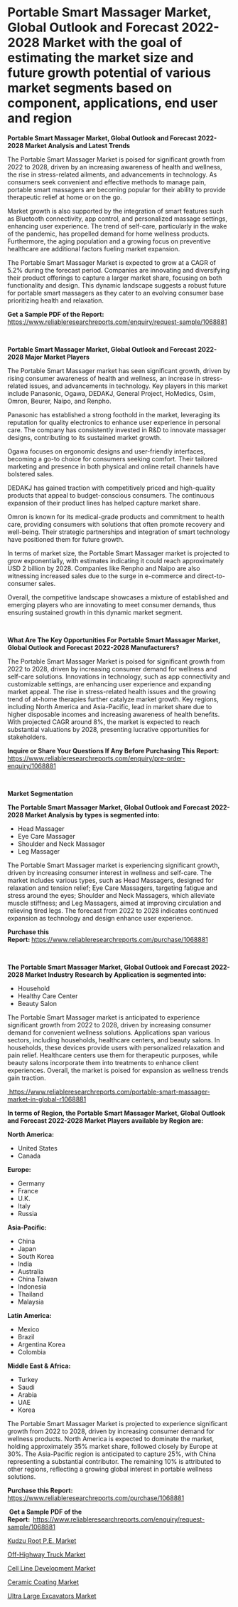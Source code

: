 <p><h1>Portable Smart Massager Market, Global Outlook and Forecast 2022-2028 Market with the goal of estimating the market size and future growth potential of various market segments based on component, applications, end user and region</h1></p><p><strong>Portable Smart Massager Market, Global Outlook and Forecast 2022-2028 Market Analysis and Latest Trends</strong></p>
<p><p>The Portable Smart Massager Market is poised for significant growth from 2022 to 2028, driven by an increasing awareness of health and wellness, the rise in stress-related ailments, and advancements in technology. As consumers seek convenient and effective methods to manage pain, portable smart massagers are becoming popular for their ability to provide therapeutic relief at home or on the go.</p><p>Market growth is also supported by the integration of smart features such as Bluetooth connectivity, app control, and personalized massage settings, enhancing user experience. The trend of self-care, particularly in the wake of the pandemic, has propelled demand for home wellness products. Furthermore, the aging population and a growing focus on preventive healthcare are additional factors fueling market expansion. </p><p>The Portable Smart Massager Market is expected to grow at a CAGR of 5.2% during the forecast period. Companies are innovating and diversifying their product offerings to capture a larger market share, focusing on both functionality and design. This dynamic landscape suggests a robust future for portable smart massagers as they cater to an evolving consumer base prioritizing health and relaxation.</p></p>
<p><strong>Get a Sample PDF of the Report:&nbsp;</strong> <a href="https://www.reliableresearchreports.com/enquiry/request-sample/1068881">https://www.reliableresearchreports.com/enquiry/request-sample/1068881</a></p>
<p>&nbsp;</p>
<p><strong>Portable Smart Massager Market, Global Outlook and Forecast 2022-2028 Major Market Players</strong></p>
<p><p>The Portable Smart Massager market has seen significant growth, driven by rising consumer awareness of health and wellness, an increase in stress-related issues, and advancements in technology. Key players in this market include Panasonic, Ogawa, DEDAKJ, General Project, HoMedics, Osim, Omron, Beurer, Naipo, and Renpho.</p><p>Panasonic has established a strong foothold in the market, leveraging its reputation for quality electronics to enhance user experience in personal care. The company has consistently invested in R&D to innovate massager designs, contributing to its sustained market growth.</p><p>Ogawa focuses on ergonomic designs and user-friendly interfaces, becoming a go-to choice for consumers seeking comfort. Their tailored marketing and presence in both physical and online retail channels have bolstered sales.</p><p>DEDAKJ has gained traction with competitively priced and high-quality products that appeal to budget-conscious consumers. The continuous expansion of their product lines has helped capture market share.</p><p>Omron is known for its medical-grade products and commitment to health care, providing consumers with solutions that often promote recovery and well-being. Their strategic partnerships and integration of smart technology have positioned them for future growth.</p><p>In terms of market size, the Portable Smart Massager market is projected to grow exponentially, with estimates indicating it could reach approximately USD 2 billion by 2028. Companies like Renpho and Naipo are also witnessing increased sales due to the surge in e-commerce and direct-to-consumer sales.</p><p>Overall, the competitive landscape showcases a mixture of established and emerging players who are innovating to meet consumer demands, thus ensuring sustained growth in this dynamic market segment.</p></p>
<p>&nbsp;</p>
<p><strong>What Are The Key Opportunities For Portable Smart Massager Market, Global Outlook and Forecast 2022-2028 Manufacturers?</strong></p>
<p><p>The Portable Smart Massager Market is poised for significant growth from 2022 to 2028, driven by increasing consumer demand for wellness and self-care solutions. Innovations in technology, such as app connectivity and customizable settings, are enhancing user experience and expanding market appeal. The rise in stress-related health issues and the growing trend of at-home therapies further catalyze market growth. Key regions, including North America and Asia-Pacific, lead in market share due to higher disposable incomes and increasing awareness of health benefits. With projected CAGR around 8%, the market is expected to reach substantial valuations by 2028, presenting lucrative opportunities for stakeholders.</p></p>
<p><strong>Inquire or Share Your Questions If Any Before Purchasing This Report:</strong> <a href="https://www.reliableresearchreports.com/enquiry/pre-order-enquiry/1068881">https://www.reliableresearchreports.com/enquiry/pre-order-enquiry/1068881</a></p>
<p>&nbsp;</p>
<p><strong>Market Segmentation</strong></p>
<p><strong>The Portable Smart Massager Market, Global Outlook and Forecast 2022-2028 Market Analysis by types is segmented into:</strong></p>
<p><ul><li>Head Massager</li><li>Eye Care Massager</li><li>Shoulder and Neck Massager</li><li>Leg Massager</li></ul></p>
<p><p>The Portable Smart Massager market is experiencing significant growth, driven by increasing consumer interest in wellness and self-care. The market includes various types, such as Head Massagers, designed for relaxation and tension relief; Eye Care Massagers, targeting fatigue and stress around the eyes; Shoulder and Neck Massagers, which alleviate muscle stiffness; and Leg Massagers, aimed at improving circulation and relieving tired legs. The forecast from 2022 to 2028 indicates continued expansion as technology and design enhance user experience.</p></p>
<p><strong>Purchase this Report:&nbsp;</strong><a href="https://www.reliableresearchreports.com/purchase/1068881">https://www.reliableresearchreports.com/purchase/1068881</a></p>
<p>&nbsp;</p>
<p><strong>The Portable Smart Massager Market, Global Outlook and Forecast 2022-2028 Market Industry Research by Application is segmented into:</strong></p>
<p><ul><li>Household</li><li>Healthy Care Center</li><li>Beauty Salon</li></ul></p>
<p><p>The Portable Smart Massager market is anticipated to experience significant growth from 2022 to 2028, driven by increasing consumer demand for convenient wellness solutions. Applications span various sectors, including households, healthcare centers, and beauty salons. In households, these devices provide users with personalized relaxation and pain relief. Healthcare centers use them for therapeutic purposes, while beauty salons incorporate them into treatments to enhance client experiences. Overall, the market is poised for expansion as wellness trends gain traction.</p></p>
<p><a href="https://www.reliableresearchreports.com/portable-smart-massager-market-in-global-r1068881">&nbsp;https://www.reliableresearchreports.com/portable-smart-massager-market-in-global-r1068881</a></p>
<p><strong>In terms of Region, the Portable Smart Massager Market, Global Outlook and Forecast 2022-2028 Market Players available by Region are:</strong></p>
<p>
    <p> <strong> North America: </strong>
        <ul>
            <li>United States</li>
            <li>Canada</li>
        </ul>
        </p> 
    <p> <strong> Europe: </strong>
        <ul>
            <li>Germany</li>
            <li>France</li>
            <li>U.K.</li>
            <li>Italy</li>
            <li>Russia</li>
        </ul>
        </p> 
    <p> <strong> Asia-Pacific: </strong>
        <ul>
            <li>China</li>
            <li>Japan</li>
            <li>South Korea</li>
            <li>India</li>
            <li>Australia</li>
            <li>China Taiwan</li>
            <li>Indonesia</li>
            <li>Thailand</li>
            <li>Malaysia</li>
        </ul>
        </p> 
    <p> <strong> Latin America: </strong>
        <ul>
            <li>Mexico</li>
            <li>Brazil</li>
            <li>Argentina Korea</li>
            <li>Colombia</li>
        </ul>
        </p> 
    <p> <strong> Middle East & Africa: </strong>
        <ul>
            <li>Turkey</li>
            <li>Saudi</li>
            <li>Arabia</li>
            <li>UAE</li>
            <li>Korea</li>
        </ul>
    </p>
    </p>
<p><p>The Portable Smart Massager Market is projected to experience significant growth from 2022 to 2028, driven by increasing consumer demand for wellness products. North America is expected to dominate the market, holding approximately 35% market share, followed closely by Europe at 30%. The Asia-Pacific region is anticipated to capture 25%, with China representing a substantial contributor. The remaining 10% is attributed to other regions, reflecting a growing global interest in portable wellness solutions.</p></p>
<p><strong>Purchase this Report: </strong><a href="https://www.reliableresearchreports.com/purchase/1068881">https://www.reliableresearchreports.com/purchase/1068881</a></p>
<p>&nbsp;<strong>Get a Sample PDF of the Report:&nbsp;&nbsp;</strong><a href="https://www.reliableresearchreports.com/enquiry/request-sample/1068881">https://www.reliableresearchreports.com/enquiry/request-sample/1068881</a></p>
<p><strong></strong></p>
<p><p><a href="https://issuu.com/reportprime-2/docs/kudzu-root-pe-market-size-2030.pptx_2e25995c17f298">Kudzu Root P.E. Market</a></p><p><a href="https://medium.com/@kair.irfan6/global-off-highway-truck-market-size-and-market-trends-analysis-by-regional-outlook-competitive-4b4e8df09008">Off-Highway Truck Market</a></p><p><a href="https://www.linkedin.com/pulse/cell-line-development-market-global-trends-forecast-2024-2031-wmggc?trackingId=Eze%2BDB%2FFTrCEGmMWQQL7OQ%3D%3D">Cell Line Development Market</a></p><p><a href="https://www.linkedin.com/pulse/strategic-insights-global-ceramic-coating-market-trends-2024-nckjc?trackingId=rQTJiakASv6iEYgAfaSXCw%3D%3D">Ceramic Coating Market</a></p><p><a href="https://medium.com/@kair.irfan6/ultra-large-excavators-market-global-market-insights-and-sales-trends-2024-to-2031-383915eebace">Ultra Large Excavators Market</a></p></p>